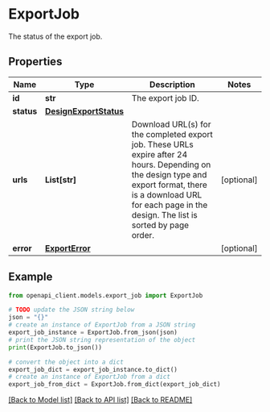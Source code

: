 # ExportJob

The status of the export job.

## Properties

Name | Type | Description | Notes
------------ | ------------- | ------------- | -------------
**id** | **str** | The export job ID. | 
**status** | [**DesignExportStatus**](DesignExportStatus.md) |  | 
**urls** | **List[str]** | Download URL(s) for the completed export job. These URLs expire after 24 hours.  Depending on the design type and export format, there is a download URL for each page in the design. The list is sorted by page order. | [optional] 
**error** | [**ExportError**](ExportError.md) |  | [optional] 

## Example

```python
from openapi_client.models.export_job import ExportJob

# TODO update the JSON string below
json = "{}"
# create an instance of ExportJob from a JSON string
export_job_instance = ExportJob.from_json(json)
# print the JSON string representation of the object
print(ExportJob.to_json())

# convert the object into a dict
export_job_dict = export_job_instance.to_dict()
# create an instance of ExportJob from a dict
export_job_from_dict = ExportJob.from_dict(export_job_dict)
```
[[Back to Model list]](../README.md#documentation-for-models) [[Back to API list]](../README.md#documentation-for-api-endpoints) [[Back to README]](../README.md)


